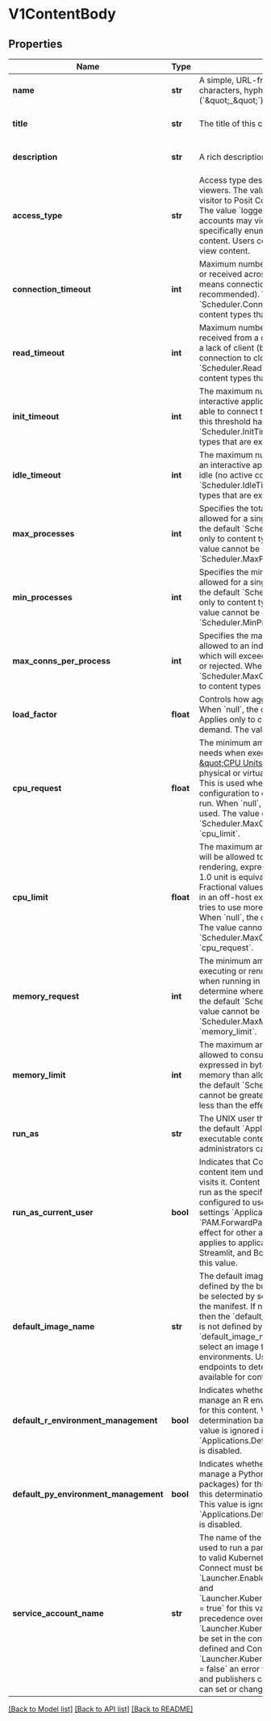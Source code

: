 # V1ContentBody

## Properties
Name | Type | Description | Notes
------------ | ------------- | ------------- | -------------
**name** | **str** | A simple, URL-friendly identifier. Allows alpha-numeric characters, hyphens (&#x60;\&quot;-\&quot;&#x60;), and underscores (&#x60;\&quot;_\&quot;&#x60;). | [optional] [default to '']
**title** | **str** | The title of this content. | [optional] [default to 'null']
**description** | **str** | A rich description of this content. | [optional] [default to '']
**access_type** | **str** | Access type describes how this content manages its viewers. The value &#x60;all&#x60; is the most permissive; any visitor to Posit Connect will be able to view this content. The value &#x60;logged_in&#x60; indicates that all Posit Connect accounts may view the content. The &#x60;acl&#x60; value lets specifically enumerated users and groups view the content. Users configured as collaborators may always view content. | [optional] [default to 'acl']
**connection_timeout** | **int** | Maximum number of seconds allowed without data sent or received across a client connection. A value of &#x60;0&#x60; means connections will never time-out (not recommended). When &#x60;null&#x60;, the default &#x60;Scheduler.ConnectionTimeout&#x60; is used. Applies only to content types that are executed on demand. | [optional] 
**read_timeout** | **int** | Maximum number of seconds allowed without data received from a client connection. A value of &#x60;0&#x60; means a lack of client (browser) interaction never causes the connection to close. When &#x60;null&#x60;, the default &#x60;Scheduler.ReadTimeout&#x60; is used. Applies only to content types that are executed on demand. | [optional] 
**init_timeout** | **int** | The maximum number of seconds allowed for an interactive application to start. Posit Connect must be able to connect to a newly launched application before this threshold has elapsed. When &#x60;null&#x60;, the default &#x60;Scheduler.InitTimeout&#x60; is used. Applies only to content types that are executed on demand. | [optional] 
**idle_timeout** | **int** | The maximum number of seconds a worker process for an interactive application to remain alive after it goes idle (no active connections). When &#x60;null&#x60;, the default &#x60;Scheduler.IdleTimeout&#x60; is used. Applies only to content types that are executed on demand. | [optional] 
**max_processes** | **int** | Specifies the total number of concurrent processes allowed for a single interactive application. When &#x60;null&#x60;, the default &#x60;Scheduler.MaxProcesses&#x60; is used. Applies only to content types that are executed on demand.  The value cannot be greater than &#x60;Scheduler.MaxProcessesLimit&#x60;. | [optional] 
**min_processes** | **int** | Specifies the minimum number of concurrent processes allowed for a single interactive application. When &#x60;null&#x60;, the default &#x60;Scheduler.MinProcesses&#x60; is used. Applies only to content types that are executed on demand.  The value cannot be greater than &#x60;Scheduler.MinProcessesLimit&#x60;. | [optional] 
**max_conns_per_process** | **int** | Specifies the maximum number of client connections allowed to an individual process. Incoming connections which will exceed this limit are routed to a new process or rejected. When &#x60;null&#x60;, the default &#x60;Scheduler.MaxConnsPerProcess&#x60; is used. Applies only to content types that are executed on demand. | [optional] 
**load_factor** | **float** | Controls how aggressively new processes are spawned. When &#x60;null&#x60;, the default &#x60;Scheduler.LoadFactor&#x60; is used. Applies only to content types that are executed on demand.  The valid range is between 0.0 and 1.0. | [optional] 
**cpu_request** | **float** | The minimum amount of compute power this content needs when executing or rendering, expressed in [\&quot;CPU Units\&quot;](https://kubernetes.io/docs/concepts/configuration/manage-resources-containers/#meaning-of-cpu), where 1.0 unit is equivalent to 1 physical or virtual core. Fractional values are allowed. This is used when running in an off-host execution configuration to determine where the content should be run. When &#x60;null&#x60;, the default &#x60;Scheduler.CPURequest&#x60; is used.  The value cannot be greater than &#x60;Scheduler.MaxCPURequest&#x60;, or than the effective &#x60;cpu_limit&#x60;. | [optional] 
**cpu_limit** | **float** | The maximum amount of compute power this content will be allowed to consume when executing or rendering, expressed in [\&quot;CPU Units\&quot;](https://kubernetes.io/docs/concepts/configuration/manage-resources-containers/#meaning-of-cpu), where 1.0 unit is equivalent to 1 physical or virtual core. Fractional values are allowed. This is used when running in an off-host execution configuration. If the process tries to use more CPU than allowed, it will be throttled. When &#x60;null&#x60;, the default &#x60;Scheduler.CPULimit&#x60; is used.  The value cannot be greater than &#x60;Scheduler.MaxCPULimit&#x60;, or less than the effective &#x60;cpu_request&#x60;. | [optional] 
**memory_request** | **int** | The minimum amount of RAM this content needs when executing or rendering, expressed in bytes. This is used when running in an off-host execution configuration to determine where the content should be run. When &#x60;null&#x60;, the default &#x60;Scheduler.MemoryRequest&#x60; is used.  The value cannot be greater than &#x60;Scheduler.MaxMemoryRequest&#x60;, or than the effective &#x60;memory_limit&#x60;. | [optional] 
**memory_limit** | **int** | The maximum amount of RAM this content will be allowed to consume when executing or rendering, expressed in bytes. If the process tries to use more memory than allowed, it will be terminated. When &#x60;null&#x60;, the default &#x60;Scheduler.MemoryLimit&#x60; is used.  The value cannot be greater than &#x60;Scheduler.MaxMemoryLimit&#x60;, or less than the effective &#x60;memory_request&#x60;. | [optional] 
**run_as** | **str** | The UNIX user that executes this content. When &#x60;null&#x60;, the default &#x60;Applications.RunAs&#x60; is used. Applies only to executable content types - not &#x60;static&#x60;.   Only administrators can change this value. | [optional] [default to 'null']
**run_as_current_user** | **bool** | Indicates that Connect should run processes for this content item under the Unix account of the user who visits it. Content accessed anonymously will continue to run as the specified &#x60;run_as&#x60; user.  Connect must be configured to use PAM authentication with the server settings &#x60;Applications.RunAsCurrentUser &#x3D; true&#x60; and &#x60;PAM.ForwardPassword &#x3D; true&#x60;. This setting has no effect for other authentication types.  This setting only applies to application content types (Shiny, Dash, Streamlit, and Bokeh).  Only administrators can change this value. | [optional] [default to False]
**default_image_name** | **str** | The default image that will be used when none is defined by the bundle&#x27;s manifest. A specific image may be selected by setting the &#x60;environment.image&#x60; field in the manifest. If no image is selected by the manifest file, then the &#x60;default_image_name&#x60; is used. If a target image is not defined by the manifest, and no &#x60;default_image_name&#x60; is configured, then Connect will select an image from the list of configured execution environments.  Use the &#x60;/v1/environments&#x60; API endpoints to determine which environments are available for content execution. | [optional] 
**default_r_environment_management** | **bool** | Indicates whether or not Connect should create and manage an R environment (installing required packages) for this content. When &#x60;null&#x60;, Connect makes this determination based on the server configuration.  This value is ignored if the server setting &#x60;Applications.DefaultEnvironmentManagementSelection&#x60; is disabled. | [optional] [default to False]
**default_py_environment_management** | **bool** | Indicates whether or not Connect should create and manage a Python environment (installing required packages) for this content. When &#x60;null&#x60;, Connect makes this determination based on the server configuration.  This value is ignored if the server setting &#x60;Applications.DefaultEnvironmentManagementSelection&#x60; is disabled. | [optional] [default to False]
**service_account_name** | **str** | The name of the Kubernetes service account that is used to run a particular piece of content.  It must adhere to valid Kubernetes service account naming rules.  Connect must be configured to run with &#x60;Launcher.Enabled &#x3D; true&#x60;, &#x60;Launcher.Kubernetes &#x3D; true&#x60; and &#x60;Launcher.KubernetesContentServiceAccountSelection &#x3D; true&#x60;  for this value to be applied. It will have precedence over the &#x60;Launcher.KubernetesDefaultServiceAccount&#x60; that may be set in the configuration for Connect.  If this value is defined and Connect is configured with &#x60;Launcher.KubernetesContentServiceAccountSelection &#x3D; false&#x60; an error will be returned.  Only administrators and publishers can view this value. Only administrators can set or change this value. | [optional] [default to 'null']

[[Back to Model list]](../README.md#documentation-for-models) [[Back to API list]](../README.md#documentation-for-api-endpoints) [[Back to README]](../README.md)

